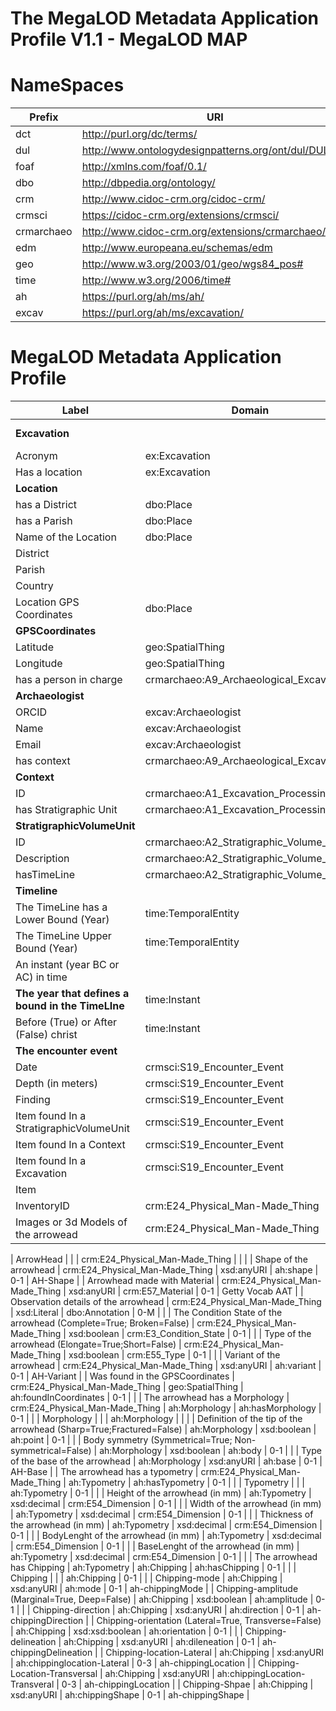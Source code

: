 # The MegaLOD Metadata Application Profile V1.1 - MegaLOD MAP

# NameSpaces
| Prefix     | URI                                                   |
| ---------- | ----------------------------------------------------- |
| dct        | http://purl.org/dc/terms/                             |
| dul        | http://www.ontologydesignpatterns.org/ont/dul/DUL.owl |
| foaf       | http://xmlns.com/foaf/0.1/                            |
| dbo        | http://dbpedia.org/ontology/                          |
| crm        | http://www.cidoc-crm.org/cidoc-crm/                   |
| crmsci     | https://cidoc-crm.org/extensions/crmsci/              |
| crmarchaeo | http://www.cidoc-crm.org/extensions/crmarchaeo/       |
| edm        | http://www.europeana.eu/schemas/edm                   |
| geo        | http://www.w3.org/2003/01/geo/wgs84_pos#              |
| time       | http://www.w3.org/2006/time#                          |
| ah         | https://purl.org/ah/ms/ah/                            |
| excav      | https://purl.org/ah/ms/excavation/                    |

# MegaLOD Metadata Application Profile

| Label                                                               | Domain                                   | Range                                    | Vocabulary Term                          | Cardinality | VES                    |
|---------------------------------------------------------------------|------------------------------------------|------------------------------------------|------------------------------------------|-------------|------------------------|
| __Excavation__                                                      |                                          |                                          | ex:Excavation; crmarchaeo:A9_Archaeological_Excavation  |             |         |
| Acronym                                                             | ex:Excavation                            | xsd:Literal                              | dcterms:identifier                       | 1-1         |                        |
| Has a location                                                      | ex:Excavation                            | dbo:Place                                | dul:hasLocation                          | 0-1         |                        |
| __Location__                                                        |                                          |                                          | dbo:Place                                |             |                        |
| has a District                                                      | dbo:Place                                | dbo:District                             | dbo:district                             | 0-1         |                        |
| has a Parish                                                        | dbo:Place                                | dbo:Parish                               | dbo:parish                               | 0-1         |                        |
| Name of the Location                                                | dbo:Place                                | xsd:Literal                              | dbo:informationName                      | 0-1         |                        |
| District                                                            |                                          | xsd:uri                                  | dbo:District                             |             |                        |
| Parish                                                              |                                          | xsd:uri                                  | dbo:Parish                               |             |                        |
| Country                                                             |                                          | xsd:uri                                  | dbo:Country                              |             |                        |
| Location GPS Coordinates                                            | dbo:Place                                | geo:SpatialThing                         | excav:hasGPSCoordinates                  | 0-1         |                        |
| __GPSCoordinates__                                                  |                                          |                                          | geo:SpatialThing                         |             |                        |
| Latitude                                                            | geo:SpatialThing                         | xsd:decimal                              | geo:lat                                  | 0-1         |                        |
| Longitude                                                           | geo:SpatialThing                         | xsd:decimal                              | geo:long                                 | 0-1         |                        |
| has a person in charge                                              | crmarchaeo:A9_Archaeological_Excavation  | excav:Archaeologist                      | excav:hasPersonInCharge                  | 0-1         |                        |
| __Archaeologist__                                                   |                                          |                                          | excav:Archaeologist                      |             |                        |
| ORCID                                                               | excav:Archaeologist                      | xsd:anyURI                               | foaf:account                             | 1-1         |                        |
| Name                                                                | excav:Archaeologist                      | xsd:Literal                              | foaf:name                                | 0-1         |                        |
| Email                                                               | excav:Archaeologist                      | xsd:anyURI                               | foaf:mbox                                | 0-M         |                        |
| has context                                                         | crmarchaeo:A9_Archaeological_Excavation  | crmarchaeo:A1_Excavation_Processing_Unit | excav:hasContext                         | 1-M         |                        |
| __Context__                                                         |                                          |                                          | crmarchaeo:A1_Excavation_Processing_Unit |             |                        |
| ID                                                                  | crmarchaeo:A1_Excavation_Processing_Unit | xsd:Literal                              | dcterms:identifier                       | 1-1         |                        |
| has Stratigraphic Unit                                              | crmarchaeo:A1_Excavation_Processing_Unit | crmarchaeo:A2_Stratigraphic_Volume_Unit  | excav:hasSVU                             | 0-M         |                        |
| __StratigraphicVolumeUnit__                                         |                                          |                                          | crmarchaeo:A2_Stratigraphic_Volume_Unit  |             |                        |
| ID                                                                  | crmarchaeo:A2_Stratigraphic_Volume_Unit  | xsd:Literal                              | dcterms:identifier                       | 1-1         |                        |
| Description                                                         | crmarchaeo:A2_Stratigraphic_Volume_Unit  | xsd:Literal                              | dcterms:description                      | 0-1         |                        |
| hasTimeLine                                                         | crmarchaeo:A2_Stratigraphic_Volume_Unit  | time:TemporalEntity                      | excav:hasTimeLine                        | 0-1         |                        |
| __Timeline__                                                        |                                          |                                          | time:TemporalEntity                      | 0-1         |                        |
| The TimeLine has a Lower Bound (Year)                               | time:TemporalEntity                      | time:Instant                             | time:hasBeginning                        | 0-M         |                        |
| The TimeLine Upper Bound (Year)                                     | time:TemporalEntity                      | time:Instant                             | time:hasEnd                              | 0-M         |                        |
| An instant (year BC or AC) in time                                  |                                          |                                          | time:Instant                             |             |                        |
|__The year that defines a bound in the TimeLIne__                    | time:Instant                             | xsd:gYear                                | time:inXSDYear                           | 0-1         |                        |
| Before (True) or After (False) christ                               | time:Instant                             | xsd:boolean                              | excav:bc                                 | 0-1         |                        |
| __The encounter event__                                             |                                          |                                          | crmsci:S19_Encounter_Event               |             |                        |
| Date                                                                | crmsci:S19_Encounter_Event               | xsd:Literal                              | dcterms:date                             | 0-1         |                        |
| Depth (in meters)                                                   | crmsci:S19_Encounter_Event               | xsd:decimal                              | dbo:depth                                | 0-1         |                        |
| Finding                                                             | crmsci:S19_Encounter_Event               | crm:E24_Physical_Man-Made_Thing          | crmsci:O19_encountered_object            | 0-M         |                        |
| Item found In a StratigraphicVolumeUnit                             | crmsci:S19_Encounter_Event               | StratigraphicVolumeUnit                  | excav:foundInSVU                         | 0-1         |                        |
| Item found In a Context                                             | crmsci:S19_Encounter_Event               | crmarchaeo:A1_Excavation_Processing_Unit | excav:foundInAContext                    | 0-1         |                        |
| Item found In a Excavation                                          | crmsci:S19_Encounter_Event               | crmarchaeo:A9_Archaeological_Excavation  | excav:foundInAExcavation                 | 0-1         |                        |
| Item                                                                |                                          |                                          | crm:E24_Physical_Man-Made_Thing          |             |                        |                       
| InventoryID                                                         | crm:E24_Physical_Man-Made_Thing          | xsd:xsd:Literal                          | dcterms:identifier                       | 1-1         |                        |
| Images or 3d Models of the arrowead                                 | crm:E24_Physical_Man-Made_Thing          | xsd:anyURI                               | edm:Webresource                          | 0-M         |                        |

| ArrowHead                                                           |                                          |                                          | crm:E24_Physical_Man-Made_Thing          |             |                        |
| Shape of the arrowhead                                              | crm:E24_Physical_Man-Made_Thing          | xsd:anyURI                               | ah:shape                                 | 0-1         | AH-Shape               |
| Arrowhead made with Material                                        | crm:E24_Physical_Man-Made_Thing          | xsd:anyURI                               | crm:E57_Material                         | 0-1         | Getty Vocab AAT        |
| Observation details of the arrowhead                                | crm:E24_Physical_Man-Made_Thing          | xsd:Literal                              | dbo:Annotation                           | 0-M         |                        |
| The Condition State of the arrowhead (Complete=True; Broken=False)  | crm:E24_Physical_Man-Made_Thing          | xsd:boolean                              | crm:E3_Condition_State                   | 0-1         |                        |
| Type of the arrowhead (Elongate=True;Short=False)                   | crm:E24_Physical_Man-Made_Thing          | xsd:boolean                              | crm:E55_Type                             | 0-1         |                        |
| Variant of the arrowhead                                            | crm:E24_Physical_Man-Made_Thing          | xsd:anyURI                               | ah:variant                               | 0-1         | AH-Variant             |
| Was found in the GPSCoordinates                                     | crm:E24_Physical_Man-Made_Thing          | geo:SpatialThing                         | ah:foundInCoordinates                    | 0-1         |                        |
| The arrowhead has a Morphology                                      | crm:E24_Physical_Man-Made_Thing          | ah:Morphology                            | ah:hasMorphology                         | 0-1         |                        |
| Morphology                                                          |                                          |                                          | ah:Morphology                            |             |                        |
| Definition of the tip of the arrowhead (Sharp=True;Fractured=False) | ah:Morphology                            | xsd:boolean                              | ah:point                                 | 0-1         |                        |
| Body symmetry (Symmetrical=True; Non-symmetrical=False)             | ah:Morphology                            | xsd:boolean                              | ah:body                                  | 0-1         |                        |
| Type of the base of the arrowhead                                   | ah:Morphology                            | xsd:anyURI                               | ah:base                                  | 0-1         | AH-Base                |
| The arrowhead has a typometry                                       | crm:E24_Physical_Man-Made_Thing          | ah:Typometry                             | ah:hasTypometry                          | 0-1         |                        |
| Typometry                                                           |                                          |                                          | ah:Typometry                             | 0-1         |                        |
| Height of the arrowhead (in mm)                                     | ah:Typometry                             | xsd:decimal                              | crm:E54_Dimension                        | 0-1         |                        |
| Width  of the arrowhead (in mm)                                     | ah:Typometry                             | xsd:decimal                              | crm:E54_Dimension                        | 0-1         |                        |
| Thickness  of the arrowhead (in mm)                                 | ah:Typometry                             | xsd:decimal                              | crm:E54_Dimension                        | 0-1         |                        |
| BodyLenght  of the arrowhead (in mm)                                | ah:Typometry                             | xsd:decimal                              | crm:E54_Dimension                        | 0-1         |                        |
| BaseLenght  of the arrowhead (in mm)                                | ah:Typometry                             | xsd:decimal                              | crm:E54_Dimension                        | 0-1         |                        |
| The arrowhead has Chipping                                          | ah:Typometry                             | ah:Chipping                              | ah:hasChipping                           | 0-1         |                        |
| Chipping                                                            |                                          |                                          | ah:Chipping                              | 0-1         |                        |
| Chipping-mode                                                       | ah:Chipping                              | xsd:anyURI                               | ah:mode                                  | 0-1         | ah-chippingMode        |
| Chipping-amplitude (Marginal=True, Deep=False)                      | ah:Chipping                              | xsd:boolean                              | ah:amplitude                             | 0-1         |                        |
| Chipping-direction                                                  | ah:Chipping                              | xsd:anyURI                               | ah:direction                             | 0-1         | ah-chippingDirection   |
| Chipping-orientation (Lateral=True, Transverse=False)               | ah:Chipping                              | xsd:xsd:boolean                          | ah:orientation                           | 0-1         |                        |
| Chipping-delineation                                                | ah:Chipping                              | xsd:anyURI                               | ah:dileneation                           | 0-1         | ah-chippingDelineation |
| Chipping-location-Lateral                                           | ah:Chipping                              | xsd:anyURI                               | ah:chippinglocation-Lateral              | 0-3         | ah-chippingLocation    |
| Chipping-Location-Transversal                                       | ah:Chipping                              | xsd:anyURI                               | ah:chippingLocation-Transveral           | 0-3         | ah-chippingLocation    |
| Chipping-Shpae                                                      | ah:Chipping                              | xsd:anyURI                               | ah:chippingShape                         | 0-1         | ah-chippingShape       |



